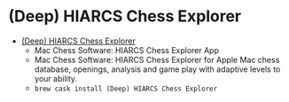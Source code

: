 # (Deep) HIARCS Chess Explorer
- [(Deep) HIARCS Chess Explorer](https://www.hiarcs.com/mac-chess-explorer.htm)
  -  Mac Chess Software: HIARCS Chess Explorer App
  - Mac Chess Software: HIARCS Chess Explorer for Apple Mac chess database, openings, analysis and game play with adaptive levels to your ability.
  - `brew cask install (Deep) HIARCS Chess Explorer`

